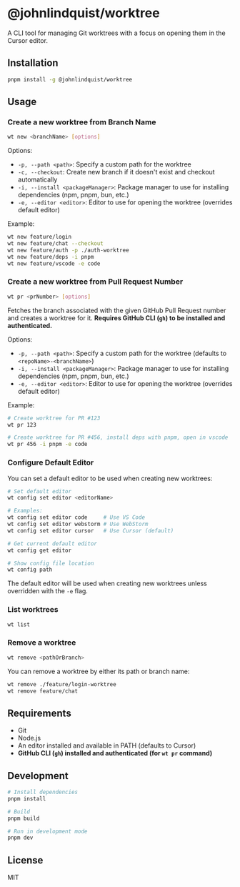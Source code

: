 # @johnlindquist/worktree

A CLI tool for managing Git worktrees with a focus on opening them in the Cursor editor.

## Installation

```bash
pnpm install -g @johnlindquist/worktree
```

## Usage

### Create a new worktree from Branch Name

```bash
wt new <branchName> [options]
```
Options:
- `-p, --path <path>`: Specify a custom path for the worktree
- `-c, --checkout`: Create new branch if it doesn't exist and checkout automatically
- `-i, --install <packageManager>`: Package manager to use for installing dependencies (npm, pnpm, bun, etc.)
- `-e, --editor <editor>`: Editor to use for opening the worktree (overrides default editor)

Example:
```bash
wt new feature/login
wt new feature/chat --checkout
wt new feature/auth -p ./auth-worktree
wt new feature/deps -i pnpm
wt new feature/vscode -e code
```

### Create a new worktree from Pull Request Number

```bash
wt pr <prNumber> [options]
```
Fetches the branch associated with the given GitHub Pull Request number and creates a worktree for it. **Requires GitHub CLI (`gh`) to be installed and authenticated.**

Options:
- `-p, --path <path>`: Specify a custom path for the worktree (defaults to `<repoName>-<branchName>`)
- `-i, --install <packageManager>`: Package manager to use for installing dependencies (npm, pnpm, bun, etc.)
- `-e, --editor <editor>`: Editor to use for opening the worktree (overrides default editor)

Example:
```bash
# Create worktree for PR #123
wt pr 123

# Create worktree for PR #456, install deps with pnpm, open in vscode
wt pr 456 -i pnpm -e code
```

### Configure Default Editor

You can set a default editor to be used when creating new worktrees:

```bash
# Set default editor
wt config set editor <editorName>

# Examples:
wt config set editor code     # Use VS Code
wt config set editor webstorm # Use WebStorm
wt config set editor cursor   # Use Cursor (default)

# Get current default editor
wt config get editor

# Show config file location
wt config path
```

The default editor will be used when creating new worktrees unless overridden with the `-e` flag.

### List worktrees

```bash
wt list
```

### Remove a worktree

```bash
wt remove <pathOrBranch>
```

You can remove a worktree by either its path or branch name:
```bash
wt remove ./feature/login-worktree
wt remove feature/chat
```

## Requirements

- Git
- Node.js
- An editor installed and available in PATH (defaults to Cursor)
- **GitHub CLI (`gh`) installed and authenticated (for `wt pr` command)**

## Development

```bash
# Install dependencies
pnpm install

# Build
pnpm build

# Run in development mode
pnpm dev
```

## License

MIT 